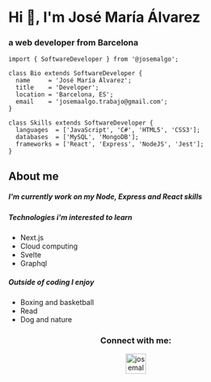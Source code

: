 # Hi 👋, I'm José María Álvarez
### a web developer from Barcelona

    import { SoftwareDeveloper } from '@josemalgo';

    class Bio extends SoftwareDeveloper {
      name     = 'José María Álvarez';
      title    = 'Developer';
      location = 'Barcelona, ES';
      email    = 'josemaalgo.trabajo@gmail.com';
    }

    class Skills extends SoftwareDeveloper {
      languages  = ['JavaScript', 'C#', 'HTML5', 'CSS3'];
      databases  = ['MySQL', 'MongoDB'];
      frameworks = ['React', 'Express', 'NodeJS', 'Jest'];
    }


## About me 

##### I'm currently work on **my Node, Express and React skills**

##### Technologies i'm interested to learn
- Next.js
- Cloud computing
- Svelte
- Graphql

##### Outside of coding I enjoy
- Boxing and basketball
- Read
- Dog and nature


<h3 align="center">Connect with me:</h3>
<p align="center">
<a href="https://linkedin.com/in/josemalgo" target="blank"><img align="center" src="https://raw.githubusercontent.com/rahuldkjain/github-profile-readme-generator/master/src/images/icons/Social/linked-in-alt.svg" alt="josemalgo" width="40px" /></a>
</p>
